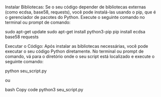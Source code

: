 Instalar Bibliotecas:
Se o seu código depender de bibliotecas externas (como ecdsa, base58, requests), você pode instalá-las usando o pip, que é o gerenciador de pacotes do Python. Execute o seguinte comando no terminal ou prompt de comando:

sudo apt-get update
sudo apt-get install python3-pip
pip install ecdsa base58 requests


Executar o Código:
Após instalar as bibliotecas necessárias, você pode executar o seu código Python diretamente. No terminal ou prompt de comando, vá para o diretório onde o seu script está localizado e execute o seguinte comando:

python seu_script.py

ou

bash
Copy code
python3 seu_script.py
